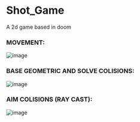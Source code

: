# Shot_Game
A 2d game based in doom



### MOVEMENT:

![image](https://user-images.githubusercontent.com/88283829/219517896-991057cd-7913-4388-9a73-2def446a1639.png)


### BASE GEOMETRIC AND SOLVE COLISIONS:

![image](https://user-images.githubusercontent.com/88283829/219532323-b7cd9c3f-51fc-427b-b264-7157c37e1918.png)


### AIM COLISIONS (RAY CAST):

![image](https://user-images.githubusercontent.com/88283829/219534232-a9884167-b595-4701-904f-4db73ebb88f5.png)